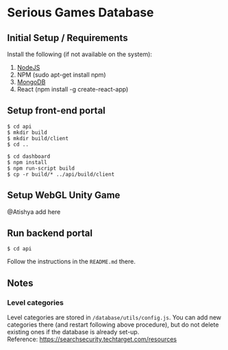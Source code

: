 # Serious Games Database

## Initial Setup / Requirements
Install the following (if not available on the system):
1. [NodeJS](https://nodejs.org/en/download/package-manager/)
2. NPM (sudo apt-get install npm)
3. [MongoDB](https://docs.mongodb.com/manual/tutorial/install-mongodb-on-ubuntu/)
4. React (npm install -g create-react-app)


## Setup front-end portal
```
$ cd api
$ mkdir build
$ mkdir build/client
$ cd ..
```
```
$ cd dashboard
$ npm install
$ npm run-script build
$ cp -r build/* ../api/build/client
```

## Setup WebGL Unity Game
@Atishya add here

## Run backend portal
```
$ cd api
```
Follow the instructions in the `README.md` there. 


## Notes

### Level categories
Level categories are stored in `/database/utils/config.js`. You can add new categories there (and restart following above procedure), but do not delete existing ones if the database is already set-up.  
Reference: https://searchsecurity.techtarget.com/resources  